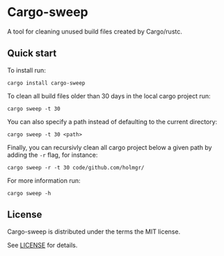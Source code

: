 # Cargo-sweep

A tool for cleaning unused build files created by Cargo/rustc.

## Quick start

To install run:

```
cargo install cargo-sweep
```

To clean all build files older than 30 days in the local cargo project run:

```
cargo sweep -t 30
```

You can also specify a path instead of defaulting to the current directory:

```
cargo sweep -t 30 <path>
```

Finally, you can recursivly clean all cargo project below a given path by adding the `-r` flag, for instance:

```
cargo sweep -r -t 30 code/github.com/holmgr/
```

For more information run:

```
cargo sweep -h
```

## License

Cargo-sweep is distributed under the terms the MIT license.

See [LICENSE](LICENSE) for details.
